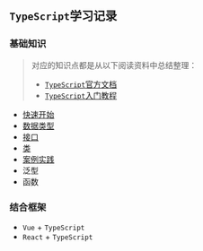 ## `TypeScript`学习记录
### 基础知识
> 对应的知识点都是从以下阅读资料中总结整理：
> * [`TypeScript`官方文档](https://www.tslang.cn/docs/home.html)
> * [`TypeScript`入门教程](https://ts.xcatliu.com/)

* [快速开始](./getting%20start/readme.md)
* [数据类型](./dataTypes/readme.md)
* [接口](./interfaceNote/readme.md)
* [类](./classNote/readme.md)
* [案例实践](./practice/readme.md)
* 泛型
* 函数

### 结合框架
* `Vue` + `TypeScript`
* `React` + `TypeScript`


